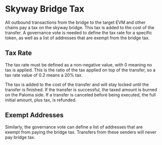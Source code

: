 # Skyway Bridge Tax

All outbound transactions from the bridge to the target EVM and other chains pay
a tax on the skyway bridge. This tax is added to the cost of the transfer.
A governance vote is needed to define the tax rate for a specific token, as well
as a list of addresses that are exempt from the bridge tax.

## Tax Rate

The tax rate must be defined as a non-negative value, with 0 meaning no tax is
applied. This is the ratio of the tax applied on top of the transfer, so a tax
rate value of 0.2 means a 20% tax.

The tax is added to the cost of the transfer and will stay locked until the
transfer is finished.
If the transfer is successful, the taxed amount is burned on the Paloma side.
If a transfer is canceled before being executed, the full initial amount, plus
tax, is refunded.

## Exempt Addresses

Similarly, the governance vote can define a list of addresses that are exempt
from paying the bridge tax. Transfers from these senders will never pay bridge
tax.
